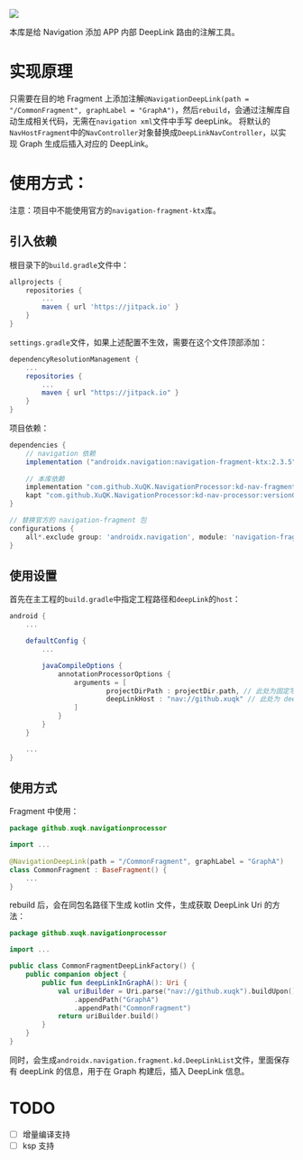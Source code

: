 [![](https://jitpack.io/v/XuQK/NavigationProcessor.svg)](https://jitpack.io/#XuQK/NavigationProcessor)

本库是给 Navigation 添加 APP 内部 DeepLink 路由的注解工具。

# 实现原理

只需要在目的地 Fragment 上添加注解`@NavigationDeepLink(path = "/CommonFragment", graphLabel = "GraphA")`，然后`rebuild`，会通过注解库自动生成相关代码，无需在`navigation xml`文件中手写 deepLink。
将默认的`NavHostFragment`中的`NavController`对象替换成`DeepLinkNavController`，以实现 Graph 生成后插入对应的 DeepLink。

# 使用方式：

注意：项目中不能使用官方的`navigation-fragment-ktx`库。

## 引入依赖

根目录下的`build.gradle`文件中：

```groovy
allprojects {
    repositories {
        ...
        maven { url 'https://jitpack.io' }
    }
}
```

`settings.gradle`文件，如果上述配置不生效，需要在这个文件顶部添加：

```groovy
dependencyResolutionManagement {
    ...
    repositories {
        ...
        maven { url "https://jitpack.io" }
    }
}
```

项目依赖：

```groovy
dependencies {
    // navigation 依赖
    implementation ("androidx.navigation:navigation-fragment-ktx:2.3.5")
    
    // 本库依赖
    implementation "com.github.XuQK.NavigationProcessor:kd-nav-fragment-ktx:versionCode"
    kapt "com.github.XuQK.NavigationProcessor:kd-nav-processor:versionCode"
}

// 替换官方的 navigation-fragment 包
configurations {
    all*.exclude group: 'androidx.navigation', module: 'navigation-fragment'
}
```

## 使用设置

首先在主工程的`build.gradle`中指定工程路径和`deepLink`的`host`：

```groovy
android {
    ...

    defaultConfig {
        ...

        javaCompileOptions {
            annotationProcessorOptions {
                arguments = [
                        projectDirPath : projectDir.path, // 此处为固定写法
                        deepLinkHost : "nav://github.xuqk" // 此处为 deepLink 的 scheme 和 host
                ]
            }
        }
    }

    ...
}
```

## 使用方式

Fragment 中使用：

```kotlin
package github.xuqk.navigationprocessor

import ...
        
@NavigationDeepLink(path = "/CommonFragment", graphLabel = "GraphA")
class CommonFragment : BaseFragment() {
    ...
}
```

rebuild 后，会在同包名路径下生成 kotlin 文件，生成获取 DeepLink Uri 的方法：

```kotlin
package github.xuqk.navigationprocessor

import ...

public class CommonFragmentDeepLinkFactory() {
    public companion object {
        public fun deepLinkInGraphA(): Uri {
            val uriBuilder = Uri.parse("nav://github.xuqk").buildUpon()
                .appendPath("GraphA")
                .appendPath("CommonFragment")
            return uriBuilder.build()
        }
    }
}
```

同时，会生成`androidx.navigation.fragment.kd.DeepLinkList`文件，里面保存有 deepLink 的信息，用于在 Graph 构建后，插入 DeepLink 信息。

# TODO

- [ ] 增量编译支持
- [ ] ksp 支持
